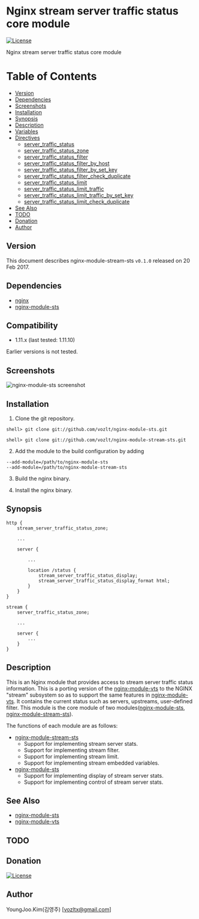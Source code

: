 Nginx stream server traffic status core module
==========

[![License](http://img.shields.io/badge/license-BSD-brightgreen.svg)](https://github.com/vozlt/nginx-module-stream-sts/blob/master/LICENSE)

Nginx stream server traffic status core module

Table of Contents
=================

* [Version](#version)
* [Dependencies](#dependencies)
* [Screenshots](#screenshots)
* [Installation](#installation)
* [Synopsis](#synopsis)
* [Description](#description)
* [Variables](https/github.com/vozlt/nginx-module-sts#variables)
* [Directives](#directives)
  * [server_traffic_status](https/github.com/vozlt/nginx-module-sts#server_traffic_status)
  * [server_traffic_status_zone](https/github.com/vozlt/nginx-module-sts#server_traffic_status_zone)
  * [server_traffic_status_filter](https/github.com/vozlt/nginx-module-sts#server_traffic_status_filter)
  * [server_traffic_status_filter_by_host](https/github.com/vozlt/nginx-module-sts#server_traffic_status_filter_by_host)
  * [server_traffic_status_filter_by_set_key](https/github.com/vozlt/nginx-module-sts#server_traffic_status_filter_by_set_key)
  * [server_traffic_status_filter_check_duplicate](https/github.com/vozlt/nginx-module-sts#server_traffic_status_filter_check_duplicate)
  * [server_traffic_status_limit](https/github.com/vozlt/nginx-module-sts#server_traffic_status_limit)
  * [server_traffic_status_limit_traffic](https/github.com/vozlt/nginx-module-sts#server_traffic_status_limit_traffic)
  * [server_traffic_status_limit_traffic_by_set_key](https/github.com/vozlt/nginx-module-sts#server_traffic_status_limit_traffic_by_set_key)
  * [server_traffic_status_limit_check_duplicate](https/github.com/vozlt/nginx-module-sts#server_traffic_status_limit_check_duplicate)
* [See Also](#see-also)
* [TODO](#todo)
* [Donation](#donation)
* [Author](#author)

## Version
This document describes nginx-module-stream-sts `v0.1.0` released on 20 Feb 2017.

## Dependencies
* [nginx](http://nginx.org)
* [nginx-module-sts](https://github.com/vozlt/nginx-module-sts)

## Compatibility
* 1.11.x (last tested: 1.11.10)

Earlier versions is not tested.

## Screenshots
![nginx-module-sts screenshot](https://cloud.githubusercontent.com/assets/3648408/23112117/e8c56cda-f770-11e6-9c68-f57cbf4dd542.png "screenshot with deault")

## Installation

1. Clone the git repository.

  ```
  shell> git clone git://github.com/vozlt/nginx-module-sts.git
  ```
  ```
  shell> git clone git://github.com/vozlt/nginx-module-stream-sts.git
  ```

2. Add the module to the build configuration by adding
  ```
  --add-module=/path/to/nginx-module-sts
  --add-module=/path/to/nginx-module-stream-sts
  ```

3. Build the nginx binary.

4. Install the nginx binary.

## Synopsis

```Nginx
http {
    stream_server_traffic_status_zone;

    ...

    server {

        ...

        location /status {
            stream_server_traffic_status_display;
            stream_server_traffic_status_display_format html;
        }
    }
}

stream {
    server_traffic_status_zone;

    ...

    server {
        ...
    }
}
```

## Description
This is an Nginx module that provides access to stream server traffic status information.
This is a porting version of the [nginx-module-vts](https://github.com/vozlt/nginx-module-vts) to the NGINX "stream" subsystem so as to support the same features in [nginx-module-vts](https://github.com/vozlt/nginx-module-vts).
It contains the current status such as servers, upstreams, user-defined filter.
This module is the core module of two modules([nginx-module-sts](https://github.com/vozlt/nginx-module-sts), [nginx-module-stream-sts](https://github.com/vozlt/nginx-module-stream-sts)).

The functions of each module are as follows:

* [nginx-module-stream-sts](https://github.com/vozlt/nginx-module-stream-sts)
  * Support for implementing stream server stats.
  * Support for implementing stream filter.
  * Support for implementing stream limit.
  * Support for implementing stream embedded variables.
* [nginx-module-sts](https://github.com/vozlt/nginx-module-sts)
  * Support for implementing display of stream server stats.
  * Support for implementing control of stream server stats.

## See Also
* [nginx-module-sts](https://github.com/vozlt/nginx-module-sts)
* [nginx-module-vts](https://github.com/vozlt/nginx-module-vts)

## TODO

## Donation
[![License](http://img.shields.io/badge/PAYPAL-DONATE-yellow.svg)](https://www.paypal.com/cgi-bin/webscr?cmd=_donations&business=PWWSYKQ9VKH38&lc=KR&currency_code=USD&bn=PP%2dDonationsBF%3abtn_donateCC_LG%2egif%3aNonHosted)

## Author
YoungJoo.Kim(김영주) [<vozltx@gmail.com>]
